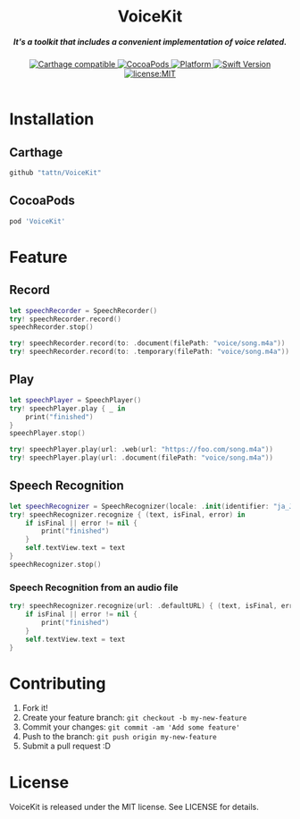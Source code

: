 <h1 align="center">VoiceKit</h1>

<h5 align="center">It's a toolkit that includes a convenient implementation of voice related.</h5>

<div align="center">
  <a href="https://github.com/Carthage/Carthage">
    <img src="https://img.shields.io/badge/Carthage-compatible-4BC51D.svg?style=flat" alt="Carthage compatible" />
  </a>
  <a href="http://cocoapods.org/pods/VoiceKit">
    <img src="https://img.shields.io/cocoapods/v/VoiceKit.svg" alt="CocoaPods" />
  </a>
  <a href="http://cocoapods.org/pods/VoiceKit">
    <img src="https://img.shields.io/cocoapods/p/VoiceKit.svg" alt="Platform" />
  </a>
  <a href="https://developer.apple.com/swift">
    <img src="https://img.shields.io/badge/Swift-4-F16D39.svg" alt="Swift Version" />
  </a>
  <a href="./LICENSE">
    <img src="https://img.shields.io/badge/license-MIT-green.svg?style=flat-square" alt="license:MIT" />
  </a>
</div>

<br />

# Installation

## Carthage

```ruby
github "tattn/VoiceKit"
```

## CocoaPods

```ruby
pod 'VoiceKit'
```

# Feature

## Record

```swift
let speechRecorder = SpeechRecorder()
try! speechRecorder.record()
speechRecorder.stop()
```

```swift
try! speechRecorder.record(to: .document(filePath: "voice/song.m4a"))
try! speechRecorder.record(to: .temporary(filePath: "voice/song.m4a"))
```

## Play

```swift
let speechPlayer = SpeechPlayer()
try! speechPlayer.play { _ in
    print("finished")
}
speechPlayer.stop()
```

```swift
try! speechPlayer.play(url: .web(url: "https://foo.com/song.m4a"))
try! speechPlayer.play(url: .document(filePath: "voice/song.m4a"))
```

## Speech Recognition

```swift
let speechRecognizer = SpeechRecognizer(locale: .init(identifier: "ja_JP"))!
try! speechRecognizer.recognize { (text, isFinal, error) in
    if isFinal || error != nil {
        print("finished")
    }
    self.textView.text = text
}
speechRecognizer.stop()
```

### Speech Recognition from an audio file

```swift
try! speechRecognizer.recognize(url: .defaultURL) { (text, isFinal, error) in
    if isFinal || error != nil {
        print("finished")
    }
    self.textView.text = text
}
```

# Contributing

1. Fork it!
2. Create your feature branch: `git checkout -b my-new-feature`
3. Commit your changes: `git commit -am 'Add some feature'`
4. Push to the branch: `git push origin my-new-feature`
5. Submit a pull request :D

# License

VoiceKit is released under the MIT license. See LICENSE for details.
